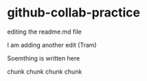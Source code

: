 # github-collab-practice
editing the readme.md file

I am adding another edit (Tram)

Soemthing is written
here

chunk
chunk
chunk
chunk


